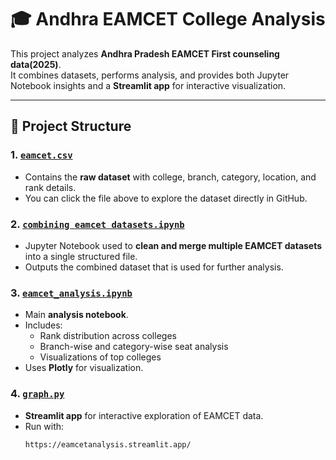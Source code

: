 # 🎓 Andhra EAMCET College Analysis

This project analyzes **Andhra Pradesh EAMCET First counseling data(2025)**.  
It combines datasets, performs analysis, and provides both Jupyter Notebook insights and a **Streamlit app** for interactive visualization.  

---

## 📂 Project Structure

### 1. [`eamcet.csv`](./eamcet.csv)
- Contains the **raw dataset** with college, branch, category, location, and rank details.
- You can click the file above to explore the dataset directly in GitHub.

### 2. [`combining eamcet datasets.ipynb`](./combining%20eamcet%20datasets.ipynb)
- Jupyter Notebook used to **clean and merge multiple EAMCET datasets** into a single structured file.
- Outputs the combined dataset that is used for further analysis.

### 3. [`eamcet_analysis.ipynb`](./eamcet_analysis.ipynb)
- Main **analysis notebook**.  
- Includes:
  - Rank distribution across colleges
  - Branch-wise and category-wise seat analysis
  - Visualizations of top colleges
- Uses **Plotly** for visualization.

### 4. [`graph.py`](./graph.py)
- **Streamlit app** for interactive exploration of EAMCET data.
- Run  with:
  ```bash
  https://eamcetanalysis.streamlit.app/
